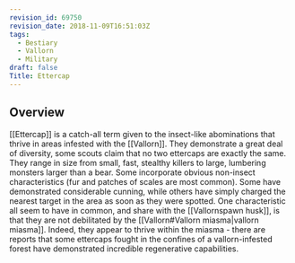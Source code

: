 ```yaml
---
revision_id: 69750
revision_date: 2018-11-09T16:51:03Z
tags:
  - Bestiary
  - Vallorn
  - Military
draft: false
Title: Ettercap
---
```

## Overview
[[Ettercap]] is a catch-all term given to the insect-like abominations that thrive in areas infested with the [[Vallorn]]. They demonstrate a great deal of diversity, some scouts claim that no two ettercaps are exactly the same. They range in size from small, fast, stealthy killers to large, lumbering monsters larger than a bear. Some incorporate obvious non-insect characteristics (fur and patches of scales are most common). Some have demonstrated considerable cunning, while others have simply charged the nearest target in the area as soon as they were spotted.
One characteristic all seem to have in common, and share with the [[Vallornspawn husk]], is that they are not debilitated by the [[Vallorn#Vallorn miasma|vallorn miasma]]. Indeed, they appear to thrive within the miasma - there are reports that some ettercaps fought in the confines of a vallorn-infested forest have demonstrated incredible regenerative capabilities.